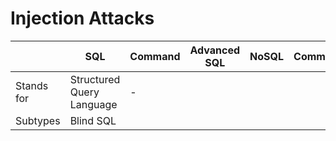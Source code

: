 <h1>Injection Attacks</h1>


|            | SQL                       | Command | Advanced SQL | NoSQL | Command | XXE | SSTI                 | LDAP | ORM |
| ---------- | ------------------------- | ------- | ------------ | ----- | ------- | --- | -------------------- | ---- | --- |
| Stands for | Structured Query Language | \-      |              |       |         |     | Server-Side Template |      |     |
| Subtypes   | Blind SQL                 |         |              |       |         |     |                      |      |     |
